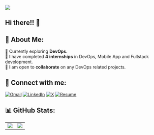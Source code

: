 ![](https://komarev.com/ghpvc/?username=scoder17&label=Profile+views&style=for-the-badge&color=blue)  

## Hi there!! 👋 

## 🎃 About Me:
🌱 Currently exploring **DevOps**.  
🔭 I have completed **4 internships** in DevOps, Mobile App and Fullstack development.   
👯 I am open to **collaborate** on any DevOps related projects.  

## 🤝 Connect with me:

[![Gmail](https://img.shields.io/badge/Gmail-D14836?style=for-the-badge&logo=gmail&logoColor=white)](mailto:sadarsh460@gmail.com)
[![LinkedIn](https://img.shields.io/badge/LinkedIn-0077B5?style=for-the-badge&logo=linkedin&logoColor=white)](https://www.linkedin.com/in/scoder17)
[![X](https://img.shields.io/badge/X-000000?style=for-the-badge&logo=x&logoColor=white)](https://twitter.com/scoder17_)
[![Resume](https://img.shields.io/badge/Resume-blue?style=for-the-badge&logo=googledrive&logoColor=white)](https://drive.google.com/file/d/1KtMoDZWRINfe7-sluQ5pGe8yJqI3Qs_o/view?usp=sharing)  

## 📊 GitHub Stats:
<table>
  <tr>
    <td><img src="http://github-profile-summary-cards.vercel.app/api/cards/stats?username=scoder17&theme=algolia"></td>
    <td><img src="http://github-profile-summary-cards.vercel.app/api/cards/repos-per-language?username=scoder17&theme=algolia"></td>
  </tr>
</table>